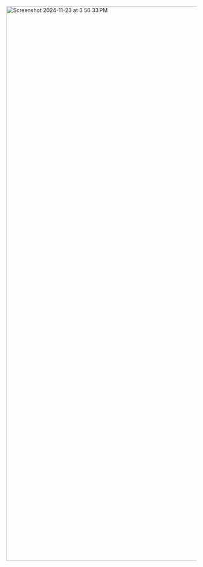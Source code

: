 <img width="1470" alt="Screenshot 2024-11-23 at 3 56 33 PM" src="https://github.com/user-attachments/assets/cd8e8f44-2b4d-4e39-a76d-23d1957f6f63">
